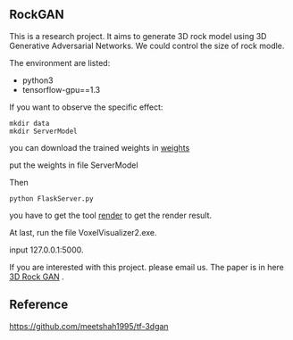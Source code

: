 ## RockGAN
This is a research project. It aims to generate 3D rock model using 3D Generative Adversarial Networks. 
We could control the size of rock modle. 

The environment are listed:

- python3 
- tensorflow-gpu==1.3


If you want to observe the specific effect:

```
mkdir data
mkdir ServerModel
```
you can download the trained weights in [weights](https://pan.baidu.com/s/1w9BVIahHvjsfzAD9WHYFyQ) 

put the weights in file ServerModel 

Then

```
python FlaskServer.py
```

you have to get the tool [render](https://pan.baidu.com/s/1m1j12Xh8FYpxSBrWfyTVUA) to get the render result. 

At last, run the file VoxelVisualizer2.exe.

input 127.0.0.1:5000.


If you are interested with this project. please email us. The paper is in here [3D Rock GAN](https://www.researchgate.net/publication/324111649_Masked_3D_conditional_generative_adversarial_network_for_rock_mesh_generation)
.

## Reference
https://github.com/meetshah1995/tf-3dgan
